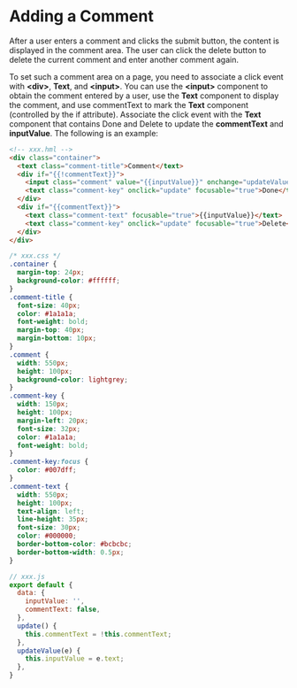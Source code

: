 # Adding a Comment
<!--Kit: ArkUI-->
<!--Subsystem: ArkUI-->
<!--Owner: @fenglinbailu-->
<!--Designer: @lanshouren-->
<!--Tester: @liuli0427-->
<!--Adviser: @HelloCrease-->


After a user enters a comment and clicks the submit button, the content is displayed in the comment area. The user can click the delete button to delete the current comment and enter another comment again.


To set such a comment area on a page, you need to associate a click event with **\<div>**, **Text**, and **\<input>**. You can use the **\<input>** component to obtain the comment entered by a user, use the **Text** component to display the comment, and use commentText to mark the **Text** component (controlled by the if attribute). Associate the click event with the **Text** component that contains Done and Delete to update the **commentText** and **inputValue**. The following is an example:

```html
<!-- xxx.hml -->
<div class="container">
  <text class="comment-title">Comment</text>
  <div if="{{!commentText}}">
    <input class="comment" value="{{inputValue}}" onchange="updateValue()"></input>
    <text class="comment-key" onclick="update" focusable="true">Done</text>
  </div>
  <div if="{{commentText}}">
    <text class="comment-text" focusable="true">{{inputValue}}</text>
    <text class="comment-key" onclick="update" focusable="true">Delete</text>
  </div>
</div>
```


```css
/* xxx.css */
.container {
  margin-top: 24px;
  background-color: #ffffff;
}
.comment-title {
  font-size: 40px;
  color: #1a1a1a;
  font-weight: bold;
  margin-top: 40px;
  margin-bottom: 10px;
}
.comment {
  width: 550px;
  height: 100px;
  background-color: lightgrey;
}
.comment-key {
  width: 150px;
  height: 100px;
  margin-left: 20px;
  font-size: 32px;
  color: #1a1a1a;
  font-weight: bold;
}
.comment-key:focus {
  color: #007dff;
}
.comment-text {
  width: 550px;
  height: 100px;
  text-align: left;
  line-height: 35px;
  font-size: 30px;
  color: #000000;
  border-bottom-color: #bcbcbc;
  border-bottom-width: 0.5px;
}
```


```js
// xxx.js
export default {
  data: {
    inputValue: '',
    commentText: false,
  },
  update() {
    this.commentText = !this.commentText;
  },
  updateValue(e) {
    this.inputValue = e.text;
  },
}
```
